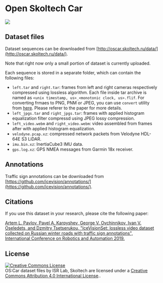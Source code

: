 # Open Skoltech Car

<img src="http://oscar.skoltech.ru/images/oscar.jpg">

## Dataset files

Dataset sequences can be downloaded from [http://oscar.skoltech.ru/data/](http://oscar.skoltech.ru/data/).

Note that right now only a small portion of dataset is currently uploaded.

Each sequence is stored in a separate folder, which can contain the following files:
- `left.tar` and `right.tar`: frames from left and right cameras respectively compressed using lossless algorithm. Each file inside tar archive is named as `<unix timestamp, us>_<monotonic clock, us>.flif`. For converting frmaes to PNG, PNM or JPEG, you can use `convert` utility from [here](https://github.com/SkoltechRobotics/oscar-cli). Please referer to the paper for more details.
- `left_jpgs.tar` and `right_jpgs.tar`: frames with applied histogram equalization filter compressd using JPEG lossy compression.
- `left_video.webm` and `right_video.webm`: video assembled from frames after with applied histogram equalization.
- `velodyne.pcap.xz`: compressed network packets from Velodyne HDL-64E S3 LiDAR.
- `imu.bin.xz`: InertiaCube3 IMU data.
- `gps.log.xz`: GPS NMEA messages from Garmin 18x receiver.

## Annotations

Traffic sign annotations can be downloaded from [https://github.com/icevision/annotations/](https://github.com/icevision/annotations/).

## Citations

If you use this dataset in your research, please cite the following paper:

[Artem L. Pavlov, Pavel A. Karpyshev, George V. Ovchinnikov, Ivan V. Oseledets, and Dzmitry Tsetserukou, "IceVisionSet: lossless video dataset collected on Russian winter roads
with traffic sign annotations", International Conference on Robotics and Automation 2019.](http://oscar.skoltech.ru/data/icevisionset_icra2019.pdf)

## License
<a rel="license" href="http://creativecommons.org/licenses/by/4.0/"><img alt="Creative Commons License" style="border-width:0" src="https://i.creativecommons.org/l/by/4.0/88x31.png" /></a><br /><span xmlns:dct="http://purl.org/dc/terms/" href="http://purl.org/dc/dcmitype/Dataset" property="dct:title" rel="dct:type">OS:Car dataset files</span> by <span xmlns:cc="http://creativecommons.org/ns#" property="cc:attributionName">ISR Lab, Skoltech</span> are licensed under a <a rel="license" href="http://creativecommons.org/licenses/by/4.0/">Creative Commons Attribution 4.0 International License</a>..
